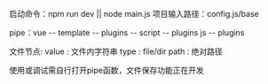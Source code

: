 启动命令：npm run dev || node main.js
项目输入路径：config.js/base

pipe：vue  -- template -- plugins
           -- script   -- plugins
      js   -- plugins

文件节点:  value :  文件内字符串
          type  :  file/dir
          path  :  绝对路径

使用或调试需自行打开pipe函数，文件保存功能正在开发